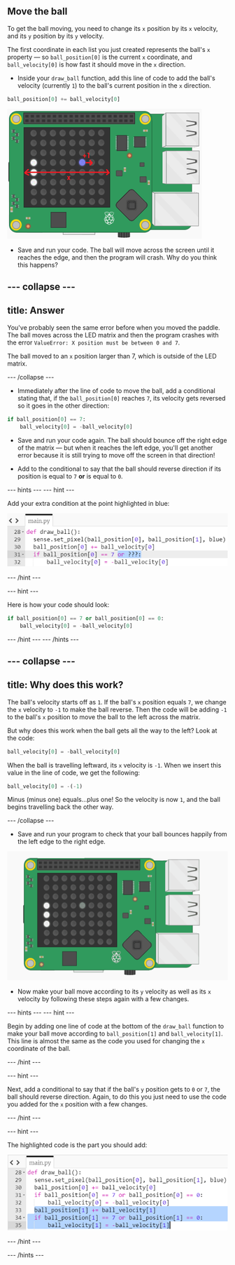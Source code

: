 ## Move the ball

To get the ball moving, you need to change its `x` position by its `x` velocity, and its `y` position by its `y` velocity.

The first coordinate in each list you just created represents the ball's `x` property — so `ball_position[0]` is the current `x` coordinate, and `ball_velocity[0]` is how fast it should move in the `x` direction.

+ Inside your `draw_ball` function, add this line of code to add the ball's velocity (currently `1`) to the ball's current position in the `x` direction.

``` python
ball_position[0] += ball_velocity[0]
```

![Velocity x](images/velocity-x.png)

+ Save and run your code. The ball will move across the screen until it reaches the edge, and then the program will crash. Why do you think this happens?

--- collapse ---
---
title: Answer
---

You've probably seen the same error before when you moved the paddle. The ball moves across the LED matrix and then the program crashes with the error `ValueError: X position must be between 0 and 7`.

The ball moved to an `x` position larger than 7, which is outside of the LED matrix.

--- /collapse ---

+ Immediately after the line of code to move the ball, add a conditional stating that, if the `ball_position[0]` reaches `7`, its velocity gets reversed so it goes in the other direction:

``` python
if ball_position[0] == 7:
    ball_velocity[0] = -ball_velocity[0]
```

+ Save and run your code again. The ball should bounce off the right edge of the matrix — but when it reaches the left edge, you'll get another error because it is still trying to move off the screen in that direction!

+ Add to the conditional to say that the ball should reverse direction if its position is equal to `7` **or** is equal to `0`.

--- hints --- --- hint ---

Add your extra condition at the point highlighted in blue:

![Add to conditional](images/add-to-conditional.png)

--- /hint ---

--- hint ---

Here is how your code should look:
``` python
if ball_position[0] == 7 or ball_position[0] == 0:
    ball_velocity[0] = -ball_velocity[0]
```

--- /hint --- --- /hints ---

--- collapse ---
---
title: Why does this work?
---

The ball's velocity starts off as `1`. If the ball's `x` position equals `7`, we change the `x` velocity to `-1` to make the ball reverse. Then the code will be adding `-1` to the ball's `x` position to move the ball to the left across the matrix.

But why does this work when the ball gets all the way to the left? Look at the code:

```python
ball_velocity[0] = -ball_velocity[0]
```

When the ball is travelling leftward, its `x` velocity is `-1`. When we insert this value in the line of code, we get the following:

```python
ball_velocity[0] = -(-1)
```

Minus (minus one) equals...plus one! So the velocity is now `1`, and the ball begins travelling back the other way.

--- /collapse ---

+ Save and run your program to check that your ball bounces happily from the left edge to the right edge.

![Bouncing ball](images/bouncing-ball.gif)

+ Now make your ball move according to its `y` velocity as well as its `x` velocity by following these steps again with a few changes.

--- hints --- --- hint ---

Begin by adding one line of code at the bottom of the `draw_ball` function to make your ball move according to `ball_position[1]` and `ball_velocity[1]`. This line is almost the same as the code you used for changing the `x` coordinate of the ball.

--- /hint ---

--- hint ---

Next, add a conditional to say that if the ball's `y` position gets to `0` or `7`, the ball should reverse direction. Again, to do this you just need to use the code you added for the `x` position with a few changes.

--- /hint ---

--- hint ---

The highlighted code is the part you should add:

![Moving the ball up](images/hint-draw-ball.png)

--- /hint ---

--- /hints ---
